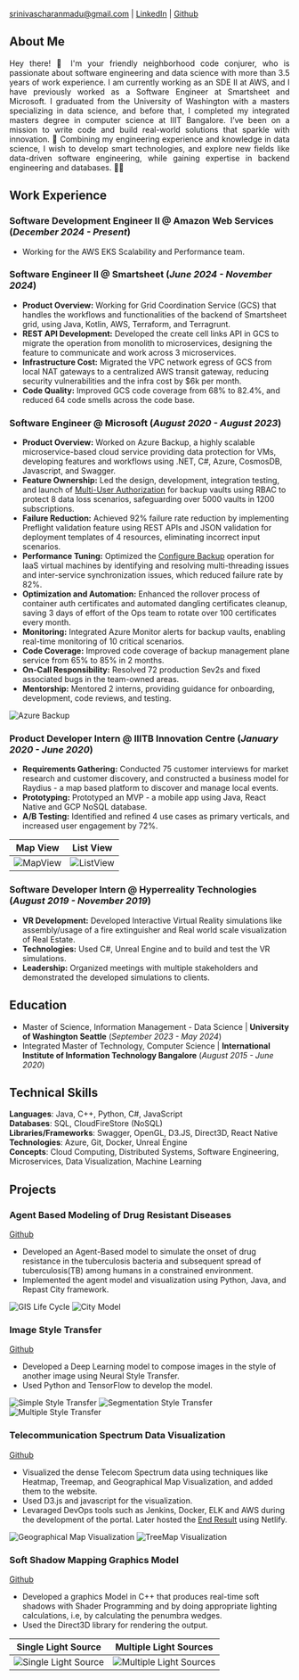 srinivascharanmadu@gmail.com | [LinkedIn](https://www.linkedin.com/in/charan999/) | [Github](https://github.com/Charan000)

## About Me
<p style='text-align: justify;'> Hey there! 👋 I'm your friendly neighborhood code conjurer, who is passionate about software engineering and data science with more than 3.5 years of work experience. I am currently working as an SDE II at AWS, and I have previously worked as a Software Engineer at Smartsheet and Microsoft. I graduated from the University of Washington with a masters specializing in data science, and before that, I completed my integrated masters degree in computer science at IIIT Bangalore.  I’ve been on a mission to write code and build real-world solutions that sparkle with innovation. 🌟 Combining  my engineering experience and knowledge in data science, I wish to develop smart technologies, and explore new fields like data-driven software engineering, while gaining expertise in backend engineering and databases. 🚀🔥 </p>


## Work Experience
### Software Development Engineer II @ Amazon Web Services (_December 2024 - Present_)
- Working for the AWS EKS Scalability and Performance team.

### Software Engineer II @ Smartsheet (_June 2024 - November 2024_)
- **Product Overview:** Working for Grid Coordination Service (GCS) that handles the workflows and functionalities of the backend of Smartsheet grid, using Java, Kotlin, AWS, Terraform, and Terragrunt.
- **REST API Development:** Developed the create cell links API in GCS to migrate the operation from monolith to microservices, designing the feature to communicate and work across 3 microservices.
- **Infrastructure Cost:** Migrated the VPC network egress of GCS from local NAT gateways to a centralized AWS transit gateway, reducing security vulnerabilities and the infra cost by $6k per month.
- **Code Quality:** Improved GCS code coverage from 68% to 82.4%, and reduced 64 code smells across the code base.

### Software Engineer @ Microsoft (_August 2020 - August 2023_)
- **Product Overview:** Worked on Azure Backup, a highly scalable microservice-based cloud service providing data protection for VMs, developing features and workflows using .NET, C#, Azure, CosmosDB, Javascript, and Swagger.
- **Feature Ownership:**  Led the design, development, integration testing, and launch of [Multi-User Authorization](https://learn.microsoft.com/en-us/azure/backup/multi-user-authorization-concept?tabs=recovery-services-vault)  for backup vaults using RBAC to protect 8 data loss scenarios, safeguarding over 5000 vaults in 1200 subscriptions.
- **Failure Reduction:** Achieved 92% failure rate reduction by implementing Preflight validation feature using REST APIs and JSON validation for deployment templates of 4 resources, eliminating incorrect input scenarios.
- **Performance Tuning:** Optimized the [Configure Backup](https://learn.microsoft.com/en-us/azure/backup/quick-backup-vm-portal#enable-backup-on-a-vm) operation for IaaS virtual machines by identifying and resolving multi-threading issues and inter-service synchronization issues, which reduced failure rate by 82%.
- **Optimization and Automation:** Enhanced the rollover process of container auth certificates and automated dangling certificates cleanup, saving 3 days of effort of the Ops team to rotate over 100 certificates every month.
- **Monitoring:** Integrated Azure Monitor alerts for backup vaults, enabling real-time monitoring of 10 critical scenarios.
- **Code Coverage:** Improved code coverage of backup management plane service from 65% to 85% in 2 months.
- **On-Call Responsibility:** Resolved 72 production Sev2s and fixed associated bugs in the team-owned areas.
- **Mentorship:** Mentored 2 interns, providing guidance for onboarding, development, code reviews, and testing.

![Azure Backup](/assets/img/azure_backup_overview.png)

### Product Developer Intern @ IIITB Innovation Centre (_January 2020 - June 2020_)
- **Requirements Gathering:** Conducted 75 customer interviews for market research and customer discovery, and constructed a business model for Raydius - a map based platform to discover and manage local events. 
- **Prototyping:** Prototyped an MVP -  a mobile app using Java, React Native and GCP NoSQL database.
- **A/B Testing:** Identified and refined 4 use cases as primary verticals, and increased user engagement by 72%.


Map View                   |  List View
:-------------------------:|:-------------------------:
![MapView](/assets/img/Raydius/MapViewPage2.jpg)  |  ![ListView](/assets/img/Raydius/ListViewPage.jpg)

### Software Developer Intern @ Hyperreality Technologies (_August 2019 - November 2019_)
- **VR Development:** Developed Interactive Virtual Reality simulations like assembly/usage of a fire extinguisher and Real world scale visualization of Real Estate.
- **Technologies:** Used C#, Unreal Engine and to build and test the VR simulations.
- **Leadership:** Organized meetings with multiple stakeholders and demonstrated the developed simulations to clients.

## Education
- Master of Science, Information Management - Data Science | **University of Washington Seattle** (_September 2023 - May 2024_)								       		
- Integrated Master of Technology, Computer Science	| **International Institute of Information Technology Bangalore** (_August 2015 - June 2020_)	

## Technical Skills
**Languages**: Java, C++, Python, C#, JavaScript <br>
**Databases**: SQL, CloudFireStore (NoSQL) <br>
**Libraries/Frameworks**: Swagger, OpenGL, D3.JS, Direct3D, React Native <br>
**Technologies**: Azure, Git, Docker, Unreal Engine <br>
**Concepts**: Cloud Computing, Distributed Systems, Software Engineering, Microservices, Data Visualization, Machine Learning

## Projects
### Agent Based Modeling of Drug Resistant Diseases
[Github](https://github.com/Charan000/Agent-Based-Modeling-And-Simulation-of-Drug-Resistant-Diseases)

- Developed an Agent-Based model to simulate the onset of drug resistance in the tuberculosis bacteria and subsequent spread of tuberculosis(TB) among humans in a constrained environment.
- Implemented the agent model and visualization using Python, Java, and Repast City framework.

![GIS Life Cycle](/assets/img/AgentBasedModelProject/GISLifeCycle.png)
![City Model](/assets/img/AgentBasedModelProject/CityModel.png)

### Image Style Transfer
[Github](https://github.com/Charan000/NN-Style-Transfer)

- Developed a Deep Learning model to compose images in the style of another image using Neural Style Transfer.
- Used Python and TensorFlow to develop the model.

![Simple Style Transfer](/assets/img/ImageStyleTransfer/SimpleStyleTransfer.png)
![Segmentation Style Transfer](/assets/img/ImageStyleTransfer/SegmentationStyleTransfer.png)
![Multiple Style Transfer](/assets/img/ImageStyleTransfer/MultipleStyleTransfer.png)

### Telecommunication Spectrum Data Visualization
[Github](https://github.com/Charan000/Telecom-Spectrum-Visualization)

- Visualized the dense Telecom Spectrum data using techniques like Heatmap, Treemap, and Geographical Map Visualization, and added them to the website.
- Used D3.js and javascript for the visualization.
- Levaraged DevOps tools such as Jenkins, Docker, ELK and AWS during the development of the portal. Later hosted the [End Result](https://indiatelecom.netlify.app/) using Netlify.

![Geographical Map Visualization](/assets/img/TelecomSpectrumProject/IndiaVisualization.png)
![TreeMap Visualization](/assets/img/TelecomSpectrumProject/TreeMapVisualization.png)

### Soft Shadow Mapping Graphics Model
[Github](https://github.com/Charan000/SoftShadowVolumes)

- Developed a graphics Model in C++ that produces real-time soft shadows with Shader Programming and by doing appropriate lighting calculations, i.e, by calculating the penumbra wedges.
- Used the Direct3D library for rendering the output.

Single Light Source        |  Multiple Light Sources
:-------------------------:|:-------------------------:
![Single Light Source](/assets/img/SoftShadowsProject/test1.jpg)  |  ![Multiple Light Sources](/assets/img/SoftShadowsProject/test2.jpg)



